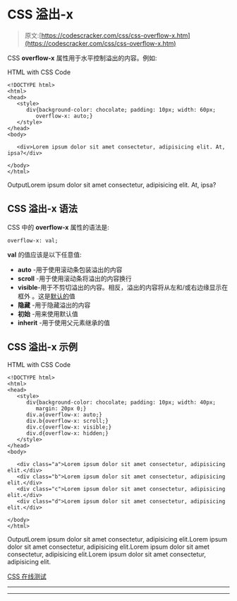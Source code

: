 # CSS 溢出-x

> 原文:[https://codescracker.com/css/css-overflow-x.htm](https://codescracker.com/css/css-overflow-x.htm)

CSS **overflow-x** 属性用于水平控制溢出的内容。例如:

HTML with CSS Code

```
<!DOCTYPE html>
<html>
<head>
   <style>
      div{background-color: chocolate; padding: 10px; width: 60px;
         overflow-x: auto;}
   </style>
</head>
<body>

   <div>Lorem ipsum dolor sit amet consectetur, adipisicing elit. At, ipsa?</div>

</body>
</html>
```

OutputLorem ipsum dolor sit amet consectetur, adipisicing elit. At, ipsa?

## CSS 溢出-x 语法

CSS 中的 **overflow-x** 属性的语法是:

```
overflow-x: val;
```

**val** 的值应该是以下任意值:

*   **auto** -用于使用滚动条包装溢出的内容
*   **scroll** -用于使用滚动条将溢出的内容换行
*   **visible**-用于不剪切溢出的内容。相反，溢出的内容将从左和/或右边缘显示在框外 。这是<u>默认的</u>值
*   **隐藏** -用于隐藏溢出的内容
*   **初始** -用来使用默认值
*   **inherit** -用于使用父元素继承的值

## CSS 溢出-x 示例

HTML with CSS Code

```
<!DOCTYPE html>
<html>
<head>
   <style>
      div{background-color: chocolate; padding: 10px; width: 40px;
         margin: 20px 0;}
      div.a{overflow-x: auto;}
      div.b{overflow-x: scroll;}
      div.c{overflow-x: visible;}
      div.d{overflow-x: hidden;}
   </style>
</head>
<body>

   <div class="a">Lorem ipsum dolor sit amet consectetur, adipisicing elit.</div>
   <div class="b">Lorem ipsum dolor sit amet consectetur, adipisicing elit.</div>
   <div class="c">Lorem ipsum dolor sit amet consectetur, adipisicing elit.</div>
   <div class="d">Lorem ipsum dolor sit amet consectetur, adipisicing elit.</div>

</body>
</html>
```

OutputLorem ipsum dolor sit amet consectetur, adipisicing elit.Lorem ipsum dolor sit amet consectetur, adipisicing elit.Lorem ipsum dolor sit amet consectetur, adipisicing elit.Lorem ipsum dolor sit amet consectetur, adipisicing elit.

[CSS 在线测试](/exam/showtest.php?subid=5)

* * *

* * *